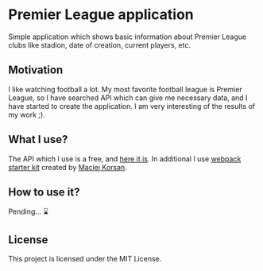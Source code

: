 # Premier League application

Simple application which shows basic information about Premier League clubs like stadion, date of creation, current players, etc.

## Motivation

I like watching football a lot. My most favorite football league is Premier League, so I have searched API which can give me necessary data, and I have started to create the application. I am very interesting of the results of my work ;).

## What I use?

The API which I use is a free, and [here it is](https://www.football-data.org/). In additional I  use [webpack starter kit](https://github.com/maciejkorsan/wtf-webpack-starter) created by [Maciej Korsan](https://www.facebook.com/korsanpl/).

## How to use it?

Pending... ⌛

## License

This project is licensed under the MIT License.


